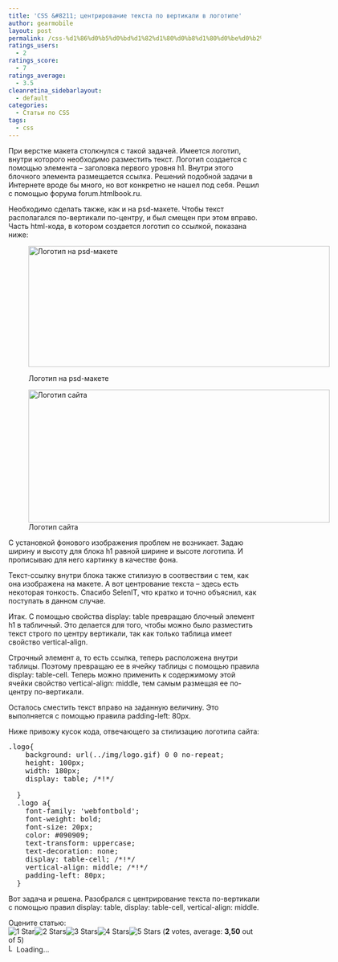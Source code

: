 ```yaml
---
title: 'CSS &#8211; центрирование текста по вертикали в логотипе'
author: gearmobile
layout: post
permalink: /css-%d1%86%d0%b5%d0%bd%d1%82%d1%80%d0%b8%d1%80%d0%be%d0%b2%d0%b0%d0%bd%d0%b8%d0%b5-%d1%82%d0%b5%d0%ba%d1%81%d1%82%d0%b0-%d0%bf%d0%be-%d0%b2%d0%b5%d1%80%d1%82%d0%b8%d0%ba%d0%b0%d0%bb%d0%b8-%d0%b2/
ratings_users:
  - 2
ratings_score:
  - 7
ratings_average:
  - 3.5
cleanretina_sidebarlayout:
  - default
categories:
  - Статьи по CSS
tags:
  - css
---
```

При верстке макета столкнулся с такой задачей. Имеется логотип, внутри которого необходимо разместить текст. Логотип создается с помощью элемента &#8211; заголовка первого уровня h1. Внутри этого блочного элемента размещается ссылка. Решений подобной задачи в Интернете вроде бы много, но вот конкретно не нашел под себя. Решил с помощью форума forum.htmlbook.ru.

Необходимо сделать также, как и на psd-макете. Чтобы текст располагался по-вертикали по-центру, и был смещен при этом вправо. Часть html-кода, в котором создается логотип со ссылкой, показана ниже:<figure id="attachment_382" style="width: 600px;" class="wp-caption aligncenter">

[<img src="http://localhost:7788/third/wp-content/uploads/2013/11/psd-maket-600x241.png" alt="Логотип на psd-макете" width="600" height="241" class="size-medium wp-image-382" />][1]<figcaption class="wp-caption-text">Логотип на psd-макете</figcaption></figure> <figure id="attachment_383" style="width: 600px;" class="wp-caption aligncenter">[<img src="http://localhost:7788/third/wp-content/uploads/2013/11/html-schema-600x265.png" alt="Логотип сайта" width="600" height="265" class="size-medium wp-image-383" />][2]<figcaption class="wp-caption-text">Логотип сайта</figcaption></figure> 

С установкой фонового изображения проблем не возникает. Задаю ширину и высоту для блока h1 равной ширине и высоте логотипа. И прописываю для него картинку в качестве фона.

Текст-ссылку внутри блока также стилизую в соотвествии с тем, как она изображена на макете. А вот центрование текста &#8211; здесь есть некоторая тонкость. Спасибо SelenIT, что кратко и точно объяснил, как поступать в данном случае.

Итак. С помощью свойства display: table превращаю блочный элемент h1 в табличный. Это делается для того, чтобы можно было разместить текст строго по центру вертикали, так как только таблица имеет свойство vertical-align.

Строчный элемент а, то есть ссылка, теперь расположена внутри таблицы. Поэтому превращаю ее в ячейку таблицы с помощью правила display: table-cell. Теперь можно применить к содержимому этой ячейки свойство vertical-align: middle, тем самым размещая ее по-центру по-вертикали.

Осталось сместить текст вправо на заданную величину. Это выполняется с помощью правила padding-left: 80px.

Ниже привожу кусок кода, отвечающего за стилизацию логотипа сайта:

<pre>.logo{
    background: url(../img/logo.gif) 0 0 no-repeat;
    height: 100px;
    width: 180px;
    display: table; /*!*/
  
  }
  .logo a{
    font-family: 'webfontbold';
    font-weight: bold;
    font-size: 20px;
    color: #090909;
    text-transform: uppercase;
    text-decoration: none;
    display: table-cell; /*!*/
    vertical-align: middle; /*!*/
    padding-left: 80px;
  }
</pre>

Вот задача и решена. Разобрался с центрирование текста по-вертикали с помощью правил display: table, display: table-cell, vertical-align: middle.

Оцените статью:  
<span id="post-ratings-381" class="post-ratings" data-nonce="2399e00574"><img id="rating_381_1" src="http://localhost:7788/third/wp-content/plugins/wp-postratings/images/stars_crystal/rating_on.gif" alt="1 Star" title="1 Star" onmouseover="current_rating(381, 1, '1 Star');" onmouseout="ratings_off(3.5, 4, 0);" onclick="rate_post();" onkeypress="rate_post();" style="cursor: pointer; border: 0px;" /><img id="rating_381_2" src="http://localhost:7788/third/wp-content/plugins/wp-postratings/images/stars_crystal/rating_on.gif" alt="2 Stars" title="2 Stars" onmouseover="current_rating(381, 2, '2 Stars');" onmouseout="ratings_off(3.5, 4, 0);" onclick="rate_post();" onkeypress="rate_post();" style="cursor: pointer; border: 0px;" /><img id="rating_381_3" src="http://localhost:7788/third/wp-content/plugins/wp-postratings/images/stars_crystal/rating_on.gif" alt="3 Stars" title="3 Stars" onmouseover="current_rating(381, 3, '3 Stars');" onmouseout="ratings_off(3.5, 4, 0);" onclick="rate_post();" onkeypress="rate_post();" style="cursor: pointer; border: 0px;" /><img id="rating_381_4" src="http://localhost:7788/third/wp-content/plugins/wp-postratings/images/stars_crystal/rating_half.gif" alt="4 Stars" title="4 Stars" onmouseover="current_rating(381, 4, '4 Stars');" onmouseout="ratings_off(3.5, 4, 0);" onclick="rate_post();" onkeypress="rate_post();" style="cursor: pointer; border: 0px;" /><img id="rating_381_5" src="http://localhost:7788/third/wp-content/plugins/wp-postratings/images/stars_crystal/rating_off.gif" alt="5 Stars" title="5 Stars" onmouseover="current_rating(381, 5, '5 Stars');" onmouseout="ratings_off(3.5, 4, 0);" onclick="rate_post();" onkeypress="rate_post();" style="cursor: pointer; border: 0px;" /> (<strong>2</strong> votes, average: <strong>3,50</strong> out of 5)<br /><span class="post-ratings-text" id="ratings_381_text"></span></span><span id="post-ratings-381-loading" class="post-ratings-loading"> <img src="http://localhost:7788/third/wp-content/plugins/wp-postratings/images/loading.gif" width="16" height="16" alt="Loading..." title="Loading..." class="post-ratings-image" />Loading...</span>

 [1]: http://localhost:7788/third/wp-content/uploads/2013/11/psd-maket.png
 [2]: http://localhost:7788/third/wp-content/uploads/2013/11/html-schema.png